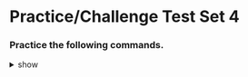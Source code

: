 
# Practice/Challenge Test Set 4

### Practice the following commands.

<details><summary>show</summary>
<p>
  
```bash

# List all pods in all namespaces
k get pods -A > pods.txt

---

#


---

#


---

#



```

</p>
</details>
